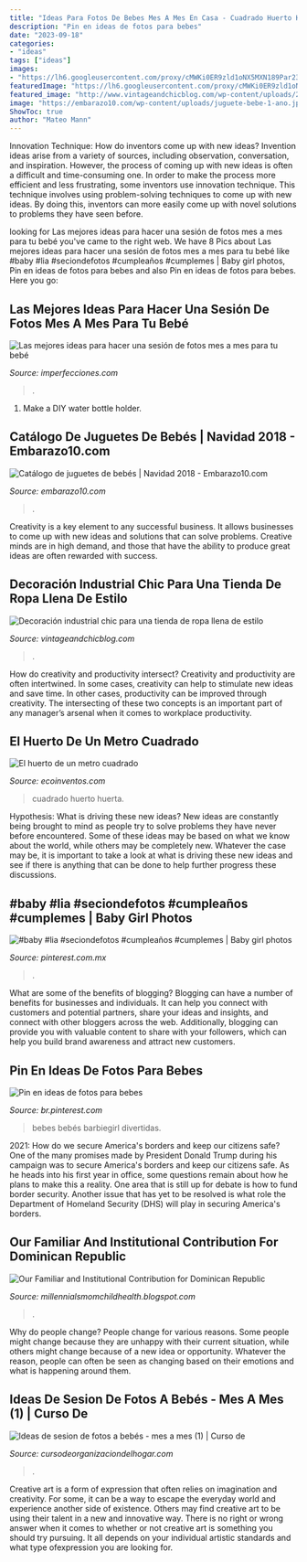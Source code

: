 ```yaml
---
title: "Ideas Para Fotos De Bebes Mes A Mes En Casa - Cuadrado Huerto Huerta"
description: "Pin en ideas de fotos para bebes"
date: "2023-09-18"
categories:
- "ideas"
tags: ["ideas"]
images:
- "https://lh6.googleusercontent.com/proxy/cMWKi0ER9zld1oNX5MXN189Par23c5LD8vsgtfgnPUylO00PsjFjb8hhsNj-TPw-H3CRpIWXTVuurhHPVWGLbL_8ru0=w1200-h630-n-k-no-nu"
featuredImage: "https://lh6.googleusercontent.com/proxy/cMWKi0ER9zld1oNX5MXN189Par23c5LD8vsgtfgnPUylO00PsjFjb8hhsNj-TPw-H3CRpIWXTVuurhHPVWGLbL_8ru0=w1200-h630-n-k-no-nu"
featured_image: "http://www.vintageandchicblog.com/wp-content/uploads/2018/09/2-probadores-tienda-ropa-rosa-empolvado.jpg"
image: "https://embarazo10.com/wp-content/uploads/juguete-bebe-1-ano.jpg"
ShowToc: true
author: "Mateo Mann"
---
```



Innovation Technique: How do inventors come up with new ideas?
Invention ideas arise from a variety of sources, including observation, conversation, and inspiration. However, the process of coming up with new ideas is often a difficult and time-consuming one. In order to make the process more efficient and less frustrating, some inventors use innovation technique. This technique involves using problem-solving techniques to come up with new ideas. By doing this, inventors can more easily come up with novel solutions to problems they have seen before.

	

		
looking for Las mejores ideas para hacer una sesión de fotos mes a mes para tu bebé you've came to the right web. We have 8 Pics about Las mejores ideas para hacer una sesión de fotos mes a mes para tu bebé like #baby #lia #seciondefotos #cumpleaños #cumplemes | Baby girl photos, Pin en ideas de fotos para bebes and also Pin en ideas de fotos para bebes. Here you go:
		
    
## Las Mejores Ideas Para Hacer Una Sesión De Fotos Mes A Mes Para Tu Bebé

<img loading=lazy src="https://www.blogdelfotografo.com/wp-content/uploads/2015/01/Louish-Pixel_Creatividad.jpg" onerror="this.onerror=null;this.src='https://tse2.mm.bing.net/th?id=OIP.DvGSaw765fm_xtAXDEW0CAHaE8&amp;pid=15.1';" alt="Las mejores ideas para hacer una sesión de fotos mes a mes para tu bebé">

_Source: imperfecciones.com_

>. 

	

1. Make a DIY water bottle holder.

    
## Catálogo De Juguetes De Bebés | Navidad 2018 - Embarazo10.com

<img loading=lazy src="https://embarazo10.com/wp-content/uploads/juguete-bebe-1-ano.jpg" onerror="this.onerror=null;this.src='https://tse3.mm.bing.net/th?id=OIP.pXWKvhtVMslxKHgvsN570gHaHa&amp;pid=15.1';" alt="Catálogo de juguetes de bebés | Navidad 2018 - Embarazo10.com">

_Source: embarazo10.com_

>. 

	

Creativity is a key element to any successful business. It allows businesses to come up with new ideas and solutions that can solve problems. Creative minds are in high demand, and those that have the ability to produce great ideas are often rewarded with success.

    
## Decoración Industrial Chic Para Una Tienda De Ropa Llena De Estilo

<img loading=lazy src="http://www.vintageandchicblog.com/wp-content/uploads/2018/09/2-probadores-tienda-ropa-rosa-empolvado.jpg" onerror="this.onerror=null;this.src='https://tse1.mm.bing.net/th?id=OIP.MjFgAAWG3uLAjRjZwn3FLAHaLH&amp;pid=15.1';" alt="Decoración industrial chic para una tienda de ropa llena de estilo">

_Source: vintageandchicblog.com_

>. 

	

How do creativity and productivity intersect?
Creativity and productivity are often intertwined. In some cases, creativity can help to stimulate new ideas and save time. In other cases, productivity can be improved through creativity. The intersecting of these two concepts is an important part of any manager’s arsenal when it comes to workplace productivity.

    
## El Huerto De Un Metro Cuadrado

<img loading=lazy src="https://ecoinventos.com/wp-content/uploads/2015/08/La-huerta-de-un-metro-cuadrado.jpg" onerror="this.onerror=null;this.src='https://tse2.mm.bing.net/th?id=OIP.VsUndvopeYU8s3xw6x5swgHaEv&amp;pid=15.1';" alt="El huerto de un metro cuadrado">

_Source: ecoinventos.com_

>cuadrado huerto huerta. 

	

Hypothesis: What is driving these new ideas?
New ideas are constantly being brought to mind as people try to solve problems they have never before encountered. Some of these ideas may be based on what we know about the world, while others may be completely new. Whatever the case may be, it is important to take a look at what is driving these new ideas and see if there is anything that can be done to help further progress these discussions.

    
## #baby #lia #seciondefotos #cumpleaños #cumplemes | Baby Girl Photos

<img loading=lazy src="https://i.pinimg.com/736x/14/de/0a/14de0a128915eb3a0a9cb87f9b5e8e58.jpg" onerror="this.onerror=null;this.src='https://tse2.mm.bing.net/th?id=OIP.oAKB2BY17qZP4Gp3BzyH1wHaF_&amp;pid=15.1';" alt="#baby #lia #seciondefotos #cumpleaños #cumplemes | Baby girl photos">

_Source: pinterest.com.mx_

>. 

	

What are some of the benefits of blogging?
Blogging can have a number of benefits for businesses and individuals. It can help you connect with customers and potential partners, share your ideas and insights, and connect with other bloggers across the web. Additionally, blogging can provide you with valuable content to share with your followers, which can help you build brand awareness and attract new customers.

    
## Pin En Ideas De Fotos Para Bebes

<img loading=lazy src="https://i.pinimg.com/736x/97/d0/e4/97d0e4356a2e479af57338d35f2e7b1f.jpg" onerror="this.onerror=null;this.src='https://tse4.mm.bing.net/th?id=OIP.MtKPhK2K4iVGe0E_OHFHswHaKR&amp;pid=15.1';" alt="Pin en ideas de fotos para bebes">

_Source: br.pinterest.com_

>bebes bebés barbiegirl divertidas. 

	

2021: How do we secure America's borders and keep our citizens safe?
One of the many promises made by President Donald Trump during his campaign was to secure America's borders and keep our citizens safe. As he heads into his first year in office, some questions remain about how he plans to make this a reality. One area that is still up for debate is how to fund border security. Another issue that has yet to be resolved is what role the Department of Homeland Security (DHS) will play in securing America's borders.

    
## Our Familiar And Institutional Contribution For Dominican Republic

<img loading=lazy src="https://lh6.googleusercontent.com/proxy/cMWKi0ER9zld1oNX5MXN189Par23c5LD8vsgtfgnPUylO00PsjFjb8hhsNj-TPw-H3CRpIWXTVuurhHPVWGLbL_8ru0=w1200-h630-n-k-no-nu" onerror="this.onerror=null;this.src='https://tse4.mm.bing.net/th?id=OIP.iIQhOs-VSEK51pYwez3RDgHaFj&amp;pid=15.1';" alt="Our Familiar and Institutional Contribution for Dominican Republic">

_Source: millennialsmomchildhealth.blogspot.com_

>. 

	

Why do people change?
People change for various reasons. Some people might change because they are unhappy with their current situation, while others might change because of a new idea or opportunity. Whatever the reason, people can often be seen as changing based on their emotions and what is happening around them.

    
## Ideas De Sesion De Fotos A Bebés - Mes A Mes (1) | Curso De

<img loading=lazy src="https://cursodeorganizaciondelhogar.com/wp-content/uploads/2016/09/Ideas-de-sesion-de-fotos-a-bebés-mes-a-mes-1-512x1024.jpg" onerror="this.onerror=null;this.src='https://tse4.mm.bing.net/th?id=OIP.SRFAfR5-PJZEKEHgJbQXTAHaO0&amp;pid=15.1';" alt="Ideas de sesion de fotos a bebés - mes a mes (1) | Curso de">

_Source: cursodeorganizaciondelhogar.com_

>. 

	

Creative art is a form of expression that often relies on imagination and creativity. For some, it can be a way to escape the everyday world and experience another side of existence. Others may find creative art to be using their talent in a new and innovative way. There is no right or wrong answer when it comes to whether or not creative art is something you should try pursuing. It all depends on your individual artistic standards and what type ofexpression you are looking for.

